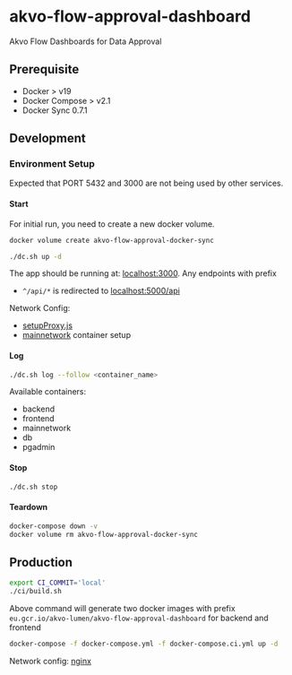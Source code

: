 # akvo-flow-approval-dashboard
Akvo Flow Dashboards for Data Approval

## Prerequisite
- Docker > v19
- Docker Compose > v2.1
- Docker Sync 0.7.1

## Development

### Environment Setup

Expected that PORT 5432 and 3000 are not being used by other services.

#### Start

For initial run, you need to create a new docker volume.

```bash
docker volume create akvo-flow-approval-docker-sync
```

```bash
./dc.sh up -d
```

The app should be running at: [localhost:3000](http://localhost:3000). Any endpoints with prefix
- `^/api/*` is redirected to [localhost:5000/api](http://localhost:5000/api)

Network Config:
- [setupProxy.js](https://github.com/akvo/akvo-flow-approval-dashboard/blob/main/frontend/src/setupProxy.js)
- [mainnetwork](https://github.com/akvo/akvo-flow-approval-dashboard/blob/docker-compose.override.yml#L4-L8) container setup

#### Log

```bash
./dc.sh log --follow <container_name>
```
Available containers:
- backend
- frontend
- mainnetwork
- db
- pgadmin

#### Stop

```bash
./dc.sh stop
```

#### Teardown

```bash
docker-compose down -v
docker volume rm akvo-flow-approval-docker-sync
```

## Production

```bash
export CI_COMMIT='local'
./ci/build.sh
```

Above command will generate two docker images with prefix `eu.gcr.io/akvo-lumen/akvo-flow-approval-dashboard` for backend and frontend

```bash
docker-compose -f docker-compose.yml -f docker-compose.ci.yml up -d
```

Network config: [nginx](https://github.com/akvo/akvo-flow-approval-dashboard/blob/main/frontend/nginx/conf.d/default.conf)

